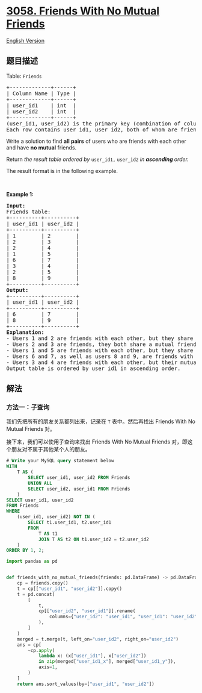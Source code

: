 # [3058. Friends With No Mutual Friends](https://leetcode.cn/problems/friends-with-no-mutual-friends)

[English Version](/solution/3000-3099/3058.Friends%20With%20No%20Mutual%20Friends/README_EN.md)

<!-- tags:数据库 -->

## 题目描述

<!-- 这里写题目描述 -->

<p>Table: <code>Friends</code></p>

<pre>
+-------------+------+
| Column Name | Type |
+-------------+------+
| user_id1    | int  |
| user_id2    | int  |
+-------------+------+
(user_id1, user_id2) is the primary key (combination of columns with unique values) for this table.
Each row contains user id1, user id2, both of whom are friends with each other.
</pre>

<p>Write a solution to find <strong>all</strong> <strong>pairs</strong> of users who are friends with each other and have <strong>no mutual</strong> friends.</p>

<p>Return <em>the result table ordered by </em><code>user_id1,</code> <code>user_id2</code><em> in <strong>ascending</strong></em><em><strong> </strong>order.</em></p>

<p>The result format is in the following example.</p>

<p>&nbsp;</p>
<p><strong class="example">Example 1:</strong></p>

<pre>
<strong>Input:</strong> 
Friends table:
+----------+----------+
| user_id1 | user_id2 | 
+----------+----------+
| 1        | 2        | 
| 2        | 3        | 
| 2        | 4        | 
| 1        | 5        | 
| 6        | 7        | 
| 3        | 4        | 
| 2        | 5        | 
| 8        | 9        | 
+----------+----------+
<strong>Output:</strong> 
+----------+----------+
| user_id1 | user_id2 | 
+----------+----------+
| 6        | 7        | 
| 8        | 9        | 
+----------+----------+
<strong>Explanation:</strong> 
- Users 1 and 2 are friends with each other, but they share a mutual friend with user ID 5, so this pair is not included.
- Users 2 and 3 are friends, they both share a mutual friend with user ID 4, resulting in exclusion, similarly for users 2 and 4 who share a mutual friend with user ID 3, hence not included.
- Users 1 and 5 are friends with each other, but they share a mutual friend with user ID 2, so this pair is not included.
- Users 6 and 7, as well as users 8 and 9, are friends with each other, and they don&#39;t have any mutual friends, hence included.
- Users 3 and 4 are friends with each other, but their mutual connection with user ID 2 means they are not included, similarly for users 2 and 5 are friends but are excluded due to their mutual connection with user ID 1.
Output table is ordered by user_id1 in ascending order.</pre>

## 解法

### 方法一：子查询

我们先把所有的朋友关系都列出来，记录在 `T` 表中。然后再找出 Friends With No Mutual Friends 对。

接下来，我们可以使用子查询来找出 Friends With No Mutual Friends 对，即这个朋友对不属于其他某个人的朋友。

<!-- tabs:start -->

```sql
# Write your MySQL query statement below
WITH
    T AS (
        SELECT user_id1, user_id2 FROM Friends
        UNION ALL
        SELECT user_id2, user_id1 FROM Friends
    )
SELECT user_id1, user_id2
FROM Friends
WHERE
    (user_id1, user_id2) NOT IN (
        SELECT t1.user_id1, t2.user_id1
        FROM
            T AS t1
            JOIN T AS t2 ON t1.user_id2 = t2.user_id2
    )
ORDER BY 1, 2;
```

```python
import pandas as pd


def friends_with_no_mutual_friends(friends: pd.DataFrame) -> pd.DataFrame:
    cp = friends.copy()
    t = cp[["user_id1", "user_id2"]].copy()
    t = pd.concat(
        [
            t,
            cp[["user_id2", "user_id1"]].rename(
                columns={"user_id2": "user_id1", "user_id1": "user_id2"}
            ),
        ]
    )
    merged = t.merge(t, left_on="user_id2", right_on="user_id2")
    ans = cp[
        ~cp.apply(
            lambda x: (x["user_id1"], x["user_id2"])
            in zip(merged["user_id1_x"], merged["user_id1_y"]),
            axis=1,
        )
    ]
    return ans.sort_values(by=["user_id1", "user_id2"])
```

<!-- tabs:end -->

<!-- end -->
